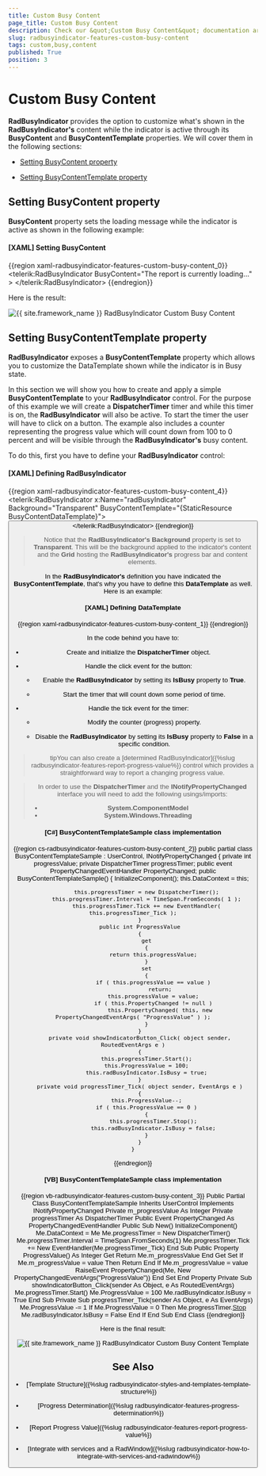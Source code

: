 ```yaml
---
title: Custom Busy Content
page_title: Custom Busy Content
description: Check our &quot;Custom Busy Content&quot; documentation article for the RadBusyIndicator {{ site.framework_name }} control.
slug: radbusyindicator-features-custom-busy-content
tags: custom,busy,content
published: True
position: 3
---
```


# Custom Busy Content

__RadBusyIndicator__ provides the option to customize what's shown in the __RadBusyIndicator's__ content while the indicator is active through its __BusyContent__ and __BusyContentTemplate__ properties. We will cover them in the following sections:

 * [Setting BusyContent property](#setting-busycontent-property)
 
 * [Setting BusyContentTemplate property](#setting-busycontenttemplate-property)
 
## Setting BusyContent property

__BusyContent__ property sets the loading message while the indicator is active as shown in the following example:

#### __[XAML] Setting BusyContent__

{{region xaml-radbusyindicator-features-custom-busy-content_0}}
	<telerik:RadBusyIndicator BusyContent="The report is currently loading..." >
        <!-- the content here -->
    </telerik:RadBusyIndicator>
{{endregion}}

Here is the result:

![{{ site.framework_name }} RadBusyIndicator Custom Busy Content](images/radbusyindicator_features_busycontent_0.png)

## Setting BusyContentTemplate property

__RadBusyIndicator__ exposes a __BusyContentTemplate__ property which allows you to customize the DataTemplate shown while the indicator is in Busy state.

In this section we will show you how to create and apply a simple __BusyContentTemplate__ to your __RadBusyIndicator__ control. For the purpose of this example we will create a __DispatcherTimer__ timer and while this timer is on, the __RadBusyIndicator__ will also be active. To start the timer the user will have to click on a button. The example also includes a counter representing the progress value which will count down from 100 to 0 percent and will be visible through the __RadBusyIndicator's__ busy content.

To do this, first you have to define your __RadBusyIndicator__ control:

#### __[XAML] Defining RadBusyIndicator__

{{region xaml-radbusyindicator-features-custom-busy-content_4}}
	<telerik:RadBusyIndicator x:Name="radBusyIndicator"
	                          Background="Transparent"
	                          BusyContentTemplate="{StaticResource BusyContentDataTemplate}">
	    <Grid>
	         <TextBlock Text="Some Content"
	                    TextAlignment="Center" />
	         <Button Content="Show RadBusyIndicator"
	                 VerticalAlignment="Bottom"
	                 Click="showIndicatorButton_Click"
	                 Width="150" />
	    </Grid>
	</telerik:RadBusyIndicator>
{{endregion}}

>Notice that the __RadBusyIndicator's Background__ property is set to __Transparent__. This will be the background applied to the indicator's content and the __Grid__ hosting the __RadBusyIndicator's__ progress bar and content elements.

In the __RadBusyIndicator's__ definition you have indicated the __BusyContentTemplate__, that's why you have to define this __DataTemplate__ as well. Here is an example:

#### __[XAML] Defining DataTemplate__

{{region xaml-radbusyindicator-features-custom-busy-content_1}}
	<DataTemplate x:Key="BusyContentDataTemplate">
	    <StackPanel Orientation="Horizontal"
	                DataContext="{Binding DataContext, ElementName=radBusyIndicator}">
	        <TextBlock Text="Loading... "
	                   FontWeight="Bold" />
	        <TextBlock Text="{Binding ProgressValue}"
	                   FontWeight="Bold" />
	        <TextBlock Text="%"
	                   FontWeight="Bold" />
	    </StackPanel>
	</DataTemplate>
{{endregion}}

In the code behind you have to:

* Create and initialize the __DispatcherTimer__ object.

* Handle the click event for the button:

	* Enable the __RadBusyIndicator__ by setting its __IsBusy__ property to __True__.

	* Start the timer that will count down some period of time.

* Handle the tick event for the timer:

	* Modify the counter (progress) property.

	* Disable the __RadBusyIndicator__ by setting its __IsBusy__ property to __False__ in a specific condition.

>tipYou can also create a [determined RadBusyIndicator]({%slug radbusyindicator-features-report-progress-value%}) control which provides a straightforward way to report a changing progress value.

>In order to use the __DispatcherTimer__ and the __INotifyPropertyChanged__ interface you will need to add the following usings/imports: 
>* __System.ComponentModel__
>* __System.Windows.Threading__

#### __[C#] BusyContentTemplateSample class implementation__

{{region cs-radbusyindicator-features-custom-busy-content_2}}
	public partial class BusyContentTemplateSample : UserControl, INotifyPropertyChanged
	{
	    private int progressValue;
	    private DispatcherTimer progressTimer;
	    public event PropertyChangedEventHandler PropertyChanged;
	    public BusyContentTemplateSample()
	    {
	        InitializeComponent();
	        this.DataContext = this;
	
	        this.progressTimer = new DispatcherTimer();
	        this.progressTimer.Interval = TimeSpan.FromSeconds( 1 );
	        this.progressTimer.Tick += new EventHandler( this.progressTimer_Tick );
	    }
	    public int ProgressValue
	    {
	        get
	        {
	            return this.progressValue;
	        }
	        set
	        {
	            if ( this.progressValue == value )
	                return;
	            this.progressValue = value;
	            if ( this.PropertyChanged != null )
	                this.PropertyChanged( this, new PropertyChangedEventArgs( "ProgressValue" ) );
	        }
	    }
	    private void showIndicatorButton_Click( object sender, RoutedEventArgs e )
	    {
	        this.progressTimer.Start();
	        this.ProgressValue = 100;
	        this.radBusyIndicator.IsBusy = true;
	    }
	    private void progressTimer_Tick( object sender, EventArgs e )
	    {
	        this.ProgressValue--;
	        if ( this.ProgressValue == 0 )
	        {
	            this.progressTimer.Stop();
	            this.radBusyIndicator.IsBusy = false;
	        }
	    }
	}
{{endregion}}

#### __[VB] BusyContentTemplateSample class implementation__

{{region vb-radbusyindicator-features-custom-busy-content_3}}
	Public Partial Class BusyContentTemplateSample
	 Inherits UserControl
	 Implements INotifyPropertyChanged
	 Private m_progressValue As Integer
	 Private progressTimer As DispatcherTimer
	 Public Event PropertyChanged As PropertyChangedEventHandler
	 Public Sub New()
	  InitializeComponent()
	  Me.DataContext = Me
	  Me.progressTimer = New DispatcherTimer()
	  Me.progressTimer.Interval = TimeSpan.FromSeconds(1)
	  Me.progressTimer.Tick += New EventHandler(Me.progressTimer_Tick)
	 End Sub
	 Public Property ProgressValue() As Integer
	  Get
	   Return Me.m_progressValue
	  End Get
	  Set
	   If Me.m_progressValue = value Then
	    Return
	   End If
	   Me.m_progressValue = value
	   RaiseEvent PropertyChanged(Me, New PropertyChangedEventArgs("ProgressValue"))
	  End Set
	 End Property
	 Private Sub showIndicatorButton_Click(sender As Object, e As RoutedEventArgs)
	  Me.progressTimer.Start()
	  Me.ProgressValue = 100
	  Me.radBusyIndicator.IsBusy = True
	 End Sub
	 Private Sub progressTimer_Tick(sender As Object, e As EventArgs)
	  Me.ProgressValue -= 1
	  If Me.ProgressValue = 0 Then
	   Me.progressTimer.[Stop]()
	   Me.radBusyIndicator.IsBusy = False
	  End If
	 End Sub
	End Class
{{endregion}}

Here is the final result:

![{{ site.framework_name }} RadBusyIndicator Custom Busy Content Template](images/radbusyindicator_styles_and_templates_busycontenttemplate_010.png)

## See Also

 * [Template Structure]({%slug radbusyindicator-styles-and-templates-template-structure%})

 * [Progress Determination]({%slug radbusyindicator-features-progress-determination%})

 * [Report Progress Value]({%slug radbusyindicator-features-report-progress-value%})

 * [Integrate with services and a RadWindow]({%slug radbusyindicator-how-to-integrate-with-services-and-radwindow%})
